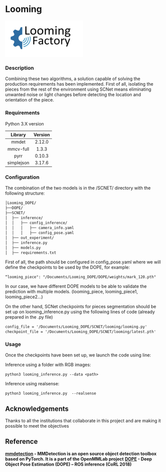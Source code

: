 # Looming

<img src="https://github.com/javierrodenas/Looming_DOPE/blob/main/DOPE/github_img/Looming.PNG" width="50%" height="50%">

### Description

Combining these two algorithms, a solution capable of solving the production requirements has been implemented. First of all, isolating the pieces from the rest of the environment using SCNet means eliminating unwanted noise or light changes before detecting the location and orientation of the piece.


### Requirements

Python 3.X version


| Library | Version  |
| :---:   | :-: |
| mmdet | 2.12.0 |
| mmcv-full | 1.3.3 |
| pyrr | 0.10.3 |
| simplejson | 3.17.6 |


### Configuration
The combination of the two models is in the /SCNET/ directory with the following structure:

```
│Looming_DOPE/
├──DOPE/
├──SCNET/
│  ├── inference/
│  │   ├── config_inference/
│  │   │   ├── camera_info.yaml
│  │   │   ├── config_pose.yaml
│  ├── out_experiment/
│  ├── inference.py
│  ├── models.py
│  ├── requirements.txt
```

First of all, the path should be configured in config_pose.yaml where we will define the checkpoints to be used by the DOPE, for example:

```
“looming_piece": "/Documents/Looming_DOPE/DOPE/weights/mark_120.pth"
```
In our case, we have different DOPE models to be able to validate the prediction with multiple models. (looming_piece, looming_piece1, looming_piece2…)


On the other hand, SCNet checkpoints for pieces segmentation should be set up on looming_inference.py using the following lines of code (already prepared in the .py file)
```
config_file = '/Documents/Looming_DOPE/SCNET/looming/looming.py'
checkpoint_file = '/Documents/Looming_DOPE/SCNET/looming/latest.pth'
```


### Usage
Once the checkpoints have been set up, we launch the code using line:

Inference using a folder with RGB images:
```
python3 looming_inference.py --data <path>
```
Inference using realsense:
```
python3 looming_inference.py  --realsense
```


## Acknowledgements

Thanks to all the institutions that collaborate in this project and are making it possible to meet the objectives

## Reference

__[mmdetection](https://mmdetection.readthedocs.io/en/latest/api.html) - MMDetection is an open source object detection toolbox based on PyTorch. It is a part of the OpenMMLab project__
__[DOPE](https://github.com/NVlabs/Deep_Object_Pose) - Deep Object Pose Estimation (DOPE) – ROS inference (CoRL 2018)__
